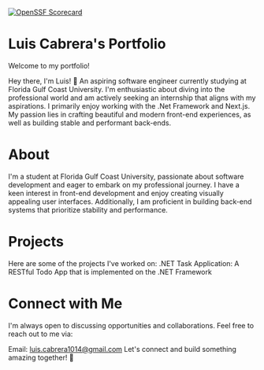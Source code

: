 [![OpenSSF Scorecard](https://api.securityscorecards.dev/projects/github.com/silverlui/luiss-portfolio/badge)](https://securityscorecards.dev/viewer/?uri=github.com/silverlui/luiss-portfolio)


# Luis Cabrera's Portfolio
Welcome to my portfolio!

Hey there, I'm Luis! 🚀 An aspiring software engineer currently studying at Florida Gulf Coast University. I'm enthusiastic about diving into the professional world and am actively seeking an internship that aligns with my aspirations. I primarily enjoy working with the .Net Framework and Next.js. My passion lies in crafting beautiful and modern front-end experiences, as well as building stable and performant back-ends.

# About
I'm a student at Florida Gulf Coast University, passionate about software development and eager to embark on my professional journey. I have a keen interest in front-end development and enjoy creating visually appealing user interfaces. Additionally, I am proficient in building back-end systems that prioritize stability and performance.

# Projects
Here are some of the projects I've worked on:
.NET Task Application: A RESTful Todo App that is implemented on the .NET Framework

# Connect with Me
I'm always open to discussing opportunities and collaborations. Feel free to reach out to me via:

Email: luis.cabrera1014@gmail.com
Let's connect and build something amazing together! 🌟

